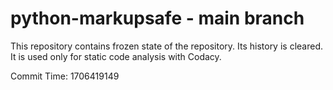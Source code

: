 # python-markupsafe - main branch

This repository contains frozen state of the repository.
Its history is cleared. It is used only for static code
analysis with Codacy.

Commit Time: 1706419149